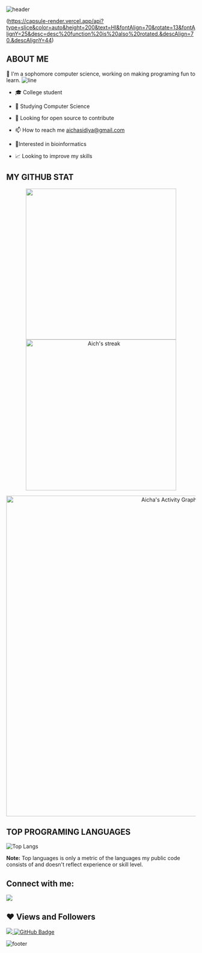 ![header](https://capsule-render.vercel.app/api?type=wave&color=gradient&height=300&section=header&text=Hi%20there%20👋%20I'm%20Aicha&fontSize=70)

(https://capsule-render.vercel.app/api?type=slice&color=auto&height=200&text=HI&fontAlign=70&rotate=13&fontAlignY=25&desc=desc%20function%20is%20also%20rotated.&descAlign=70.&descAlignY=44)

## ABOUT ME

:raising_hand: I'm a sophomore computer science, working on making programing fun to learn.
![line](https://capsule-render.vercel.app/api?type=rect&color=gradient&height=1)
- 🎓 College student

- 🌱 Studying Computer Science
 
- 🤔 Looking for open source to contribute

- 📫 How to reach me aichasidiya@gmail.com

- 🧪Interested in bioinformatics

- 📈 Looking to improve my skills


## MY GITHUB STAT
<p align="center">
<img src="https://github-readme-stats.vercel.app/api?username=AichaSidiya&&show_icons=true&count_private=true&theme=dracula" width=400/> <img alt="Aich's streak" src="https://github-readme-streak-stats.herokuapp.com/?user=AichaSidiya&theme=dracula" width=400/>

</p>

<p align="center">
<a href="https://github.com/AichaSidiya/github-readme-activity-graph"><img alt="Aicha's Activity Graph" src="https://activity-graph.herokuapp.com/graph?username=AichaSidiya&theme=dracula" width=850/></a>
</p>


## TOP PROGRAMING LANGUAGES

![Top Langs](https://github-readme-stats.vercel.app/api/top-langs/?username=AichaSidiya&theme=dracula)

<b>Note:</b> Top languages is only a metric of the languages my public code consists of and doesn't reflect experience or skill level.


## Connect with me:

<a href = "https://www.linkedin.com/in/aicha-sidiya-122009221/"><img src="https://img.icons8.com/fluent/48/000000/linkedin.png"/></a>


## ❤ Views and Followers
<a href="https://github.com/Meghna-DAS/github-profile-views-counter">
    <img src="https://komarev.com/ghpvc/?username=AichaSidiya">
</a>
<a href="https://github.com/AichaSidiya?tab=followers"><img src="https://img.shields.io/github/followers/AichaSidiya?label=Followers&style=social" alt="GitHub Badge"></a>

 
![footer](https://capsule-render.vercel.app/api?type=wave&color=gradient&height=150&section=footer)

